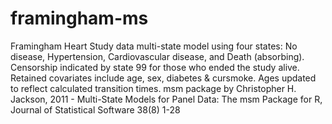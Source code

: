 # framingham-ms
Framingham Heart Study data multi-state model using four states: No disease, Hypertension, Cardiovascular disease, and Death (absorbing).
Censorship indicated by state 99 for those who ended the study alive.
Retained covariates include age, sex, diabetes & cursmoke.
Ages updated to reflect calculated transition times.
msm package by Christopher H. Jackson, 2011 - Multi-State Models for Panel Data: The msm Package for R, Journal of Statistical Software 38(8) 1-28
